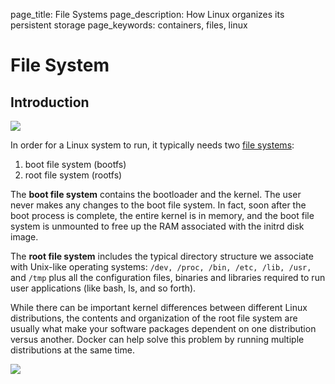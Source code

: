 page_title: File Systems
page_description: How Linux organizes its persistent storage
page_keywords: containers, files, linux

# File System

## Introduction

![](/terms/images/docker-filesystems-generic.png)

In order for a Linux system to run, it typically needs two [file
systems](http://en.wikipedia.org/wiki/Filesystem):

1. boot file system (bootfs)
2. root file system (rootfs)

The **boot file system** contains the bootloader and the kernel. The
user never makes any changes to the boot file system. In fact, soon
after the boot process is complete, the entire kernel is in memory, and
the boot file system is unmounted to free up the RAM associated with the
initrd disk image.

The **root file system** includes the typical directory structure we
associate with Unix-like operating systems:
`/dev, /proc, /bin, /etc, /lib, /usr,` and `/tmp` plus all the configuration
files, binaries and libraries required to run user applications (like bash,
ls, and so forth).

While there can be important kernel differences between different Linux
distributions, the contents and organization of the root file system are
usually what make your software packages dependent on one distribution
versus another. Docker can help solve this problem by running multiple
distributions at the same time.

![](/terms/images/docker-filesystems-multiroot.png)
